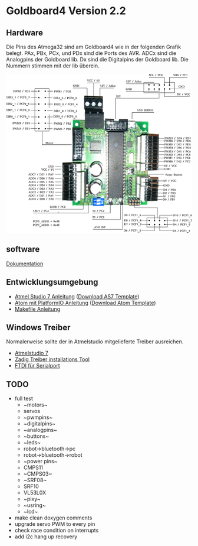 # Goldboard4 Version 2.2

## Hardware

Die Pins des Atmega32 sind am Goldboard4 wie in der folgenden Grafik belegt. PAx, PBx, PCx, und PDx sind die Ports des AVR. ADCx sind die Analogpins der Goldboard lib. Dx sind die Digitalpins der Goldboard lib.
Die Nummern stimmen mit der lib überein.

![](images/Pinbelegung.svg.png)

## software

[Dokumentation](https://teeheee.github.io)

## Entwicklungsumgebung

* [Atmel Studio 7 Anleitung](README_AS7.md) ([Download AS7 Template](https://github.com/teeheee/goldboard4/raw/master/goldboard4-V2.2-AS7-template.zip))
* [Atom  mit PlatformIO Anleitung](README_ATOM.md) ([Download Atom Template](https://github.com/teeheee/goldboard4/raw/master/goldboard4-V2.2-AtomPio-template.zip))
* [Makefile Anleitung](README_MAKE.md)

## Windows Treiber

Normalerweise sollte der in Atmelstudio mitgelieferte Treiber ausreichen.

* [Atmelstudio 7](https://www.microchip.com/mplab/avr-support/atmel-studio-7)
* [Zadig Treiber installations Tool](https://zadig.akeo.ie/)
* [FTDI für Serialport](https://www.ftdichip.com/Drivers/VCP.htm)

## TODO
* full test
   * ~motors~
   * servos
   * ~pwmpins~
   * ~digitalpins~
   * ~analogpins~
   * ~buttons~
   * ~leds~
   * robot->bluetooth->pc
   * robot->bluetooth->robot
   * ~power pins~
   * CMPS11
   * ~CMPS03~
   * ~SRF08~
   * SRF10
   * VL53L0X
   * ~pixy~
   * ~usring~
   * ~lcd~
* make clean doxygen comments
* upgrade servo PWM to every pin
* check race condition on interrupts
* add i2c hang up recovery
